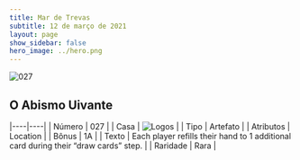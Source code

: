```yaml
---
title: Mar de Trevas
subtitle: 12 de março de 2021
layout: page
show_sidebar: false
hero_image: ../hero.png
---
```


![027](https://cdn.keyforgegame.com/media/card_front/pt/496_027_GVHX66578HV5_pt.png)

## O Abismo Uivante

|----|----|
| Número | 027 |
| Casa | ![Logos](https://archonarcana.com/images/thumb/c/ce/Logos.png/22px-Logos.png "Logos") |
| Tipo | Artefato |
| Atributos | Location |
| Bônus | 1A |
| Texto | Each player refills their hand to 1 additional card during their “draw cards” step. |
| Raridade | Rara |
